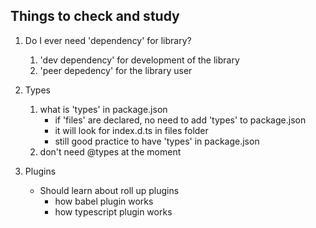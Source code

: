 ## Things to check and study

1. Do I ever need 'dependency' for library? 
   1. 'dev dependency' for development of the library
   2. 'peer depedency' for the library user

2. Types
   1. what is 'types' in package.json
      - if 'files' are declared, no need to add 'types' to package.json
      - it will look for index.d.ts in files folder
      - still good practice to have 'types' in package.json
   2. don't need @types at the moment

3. Plugins
   - Should learn about roll up plugins
     - how babel plugin works
     - how typescript plugin works